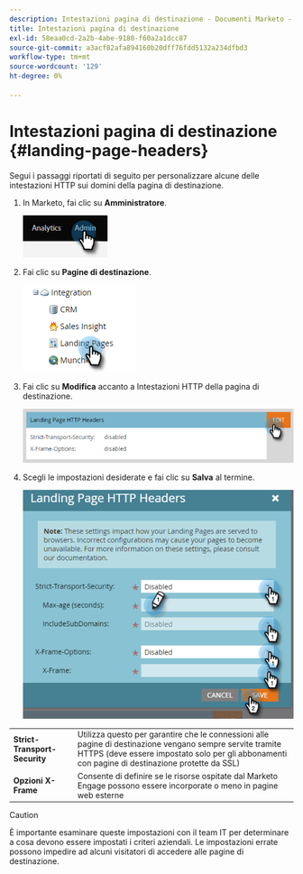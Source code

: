 ```yaml
---
description: Intestazioni pagina di destinazione - Documenti Marketo - Documentazione del prodotto
title: Intestazioni pagina di destinazione
exl-id: 58eaa0cd-2a2b-4abe-9180-f60a2a1dcc87
source-git-commit: a3acf82afa894160b20dff76fdd5132a234dfbd3
workflow-type: tm+mt
source-wordcount: '129'
ht-degree: 0%

---
```


# Intestazioni pagina di destinazione {#landing-page-headers}

Segui i passaggi riportati di seguito per personalizzare alcune delle intestazioni HTTP sui domini della pagina di destinazione.

1. In Marketo, fai clic su **Amministratore**.

   ![](assets/landing-page-headers-1.png)

1. Fai clic su **Pagine di destinazione**.

   ![](assets/landing-page-headers-2.png)

1. Fai clic su **Modifica** accanto a Intestazioni HTTP della pagina di destinazione.

   ![](assets/landing-page-headers-3.png)

1. Scegli le impostazioni desiderate e fai clic su **Salva** al termine.

   ![](assets/landing-page-headers-4.png)

<table>
 <tr>
  <td><strong>Strict-Transport-Security</strong></td>
  <td>Utilizza questo per garantire che le connessioni alle pagine di destinazione vengano sempre servite tramite HTTPS (deve essere impostato solo per gli abbonamenti con pagine di destinazione protette da SSL)</td>
 </tr>
 <tr>
  <td><strong>Opzioni X-Frame</strong></td>
  <td>Consente di definire se le risorse ospitate dal Marketo Engage possono essere incorporate o meno in pagine web esterne</td>
 </tr>
</table>

>[!CAUTION]
>
>È importante esaminare queste impostazioni con il team IT per determinare a cosa devono essere impostati i criteri aziendali. Le impostazioni errate possono impedire ad alcuni visitatori di accedere alle pagine di destinazione.
